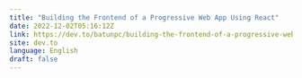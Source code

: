 ```yaml
---
title: "Building the Frontend of a Progressive Web App Using React"
date: 2022-12-02T05:16:12Z
link: https://dev.to/batunpc/building-the-frontend-of-a-progressive-web-app-using-react-34nh?utm_medium=RSS&utm_source=news.12bit.vn
site: dev.to
language: English
draft: false
---
```

